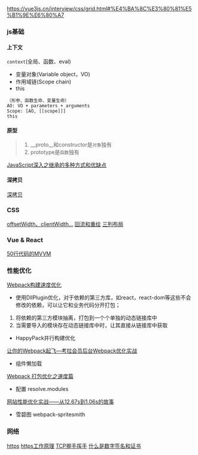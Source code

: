 https://vue3js.cn/interview/css/grid.html#%E4%BA%8C%E3%80%81%E5%B1%9E%E6%80%A7

### js基础
#### 上下文
`context`(全局、函数、eval)
- 变量对象(Variable object，VO)
- 作用域链(Scope chain)
- this
```
（形参、函数生命、变量生命）
AO: VO + parameters + arguments
Scope: [AO, [[scope]]]
this
```
#### 原型
> 1. __proto__和constructor是`对象`独有
> 2. prototype是`函数`独有
 
[JavaScript深入之继承的多种方式和优缺点](https://github.com/mqyqingfeng/Blog/issues/16)

#### 深拷贝
[深拷贝](https://github.com/yygmind/blog/issues/29)

### CSS
[offsetWidth、clientWidth...](https://shubo.io/element-size-scrolling/)
[回流和重绘](https://juejin.cn/post/6844903569087266823)
[三列布局](https://www.jianshu.com/p/c70d9ee67fda)

### Vue & React
[50行代码的MVVM](https://juejin.cn/post/6844903619808985095)

### 性能优化
[Webpack构建速度优化](https://segmentfault.com/a/1190000018493260)

- 使用DllPlugin优化，对于依赖的第三方库，如react，react-dom等这些不会修改的依赖，可以让它和业务代码分开打包；
1. 将依赖的第三方模块抽离，打包到一个个单独的动态链接库中
1. 当需要导入的模块存在动态链接库中时，让其直接从链接库中获取
- HappyPack并行构建优化

[让你的Webpack起飞—考拉会员后台Webpack优化实战](https://zhuanlan.zhihu.com/p/42465502)
- 组件懒加载

[Webpack 打包优化之速度篇](https://www.jeffjade.com/2017/08/12/125-webpack-package-optimization-for-speed/)
- 配置 resolve.modules

[网站性能优化实战——从12.67s到1.06s的故事](https://juejin.cn/post/6844903655330562062)
- 雪碧图 webpack-spritesmith

### 网络
[https](https://juejin.cn/post/6844903830916694030)
[https工作原理](https://juejin.cn/post/6844903830916694030#heading-1)
[TCP握手挥手](https://segmentfault.com/a/1190000022144695)
[什么是数字签名和证书](https://www.jianshu.com/p/9db57e761255)
